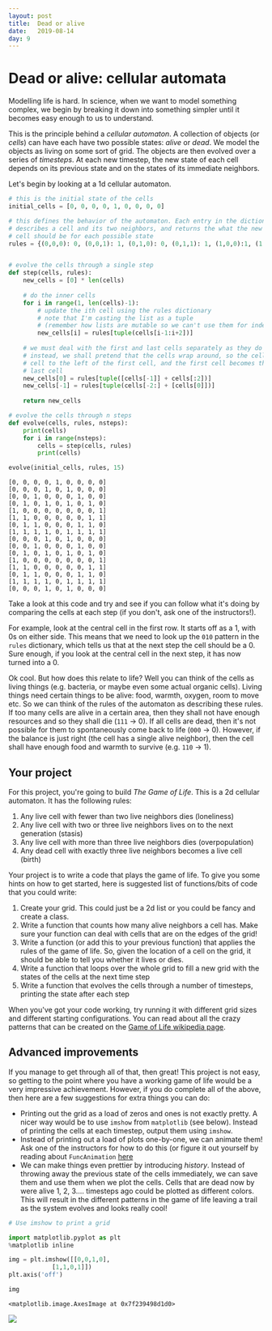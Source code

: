 ```yaml
---
layout: post
title:  Dead or alive
date:   2019-08-14
day: 9
---
```



# Dead or alive: cellular automata

Modelling life is hard. In science, when we want to model something complex, we begin by breaking it down into something simpler until it becomes easy enough to us to understand. 

This is the principle behind a *cellular automaton*. A collection of objects (or *cells*) can have each have two possible states: *alive* or *dead*. We model the objects as living on some sort of grid. The objects are then evolved over a series of *timesteps*. At each new timestep, the new state of each cell depends on its previous state and on the states of its immediate neighbors. 

Let's begin by looking at a 1d cellular automaton.


```python
# this is the initial state of the cells
initial_cells = [0, 0, 0, 0, 1, 0, 0, 0, 0]

# this defines the behavior of the automaton. Each entry in the dictionary 
# describes a cell and its two neighbors, and returns the what the new value of the 
# cell should be for each possible state
rules = {(0,0,0): 0, (0,0,1): 1, (0,1,0): 0, (0,1,1): 1, (1,0,0):1, (1,0,1): 0, (1,1,0): 1, (1,1,1): 0}


# evolve the cells through a single step
def step(cells, rules):
    new_cells = [0] * len(cells)
    
    # do the inner cells 
    for i in range(1, len(cells)-1):
        # update the ith cell using the rules dictionary
        # note that I'm casting the list as a tuple 
        # (remember how lists are mutable so we can't use them for indexing?)
        new_cells[i] = rules[tuple(cells[i-1:i+2])]
        
    # we must deal with the first and last cells separately as they do not have both neighbors
    # instead, we shall pretend that the cells wrap around, so the cell at the end becomes the 
    # cell to the left of the first cell, and the first cell becomes the cell to the right of the 
    # last cell
    new_cells[0] = rules[tuple([cells[-1]] + cells[:2])]
    new_cells[-1] = rules[tuple(cells[-2:] + [cells[0]])]
    
    return new_cells

# evolve the cells through n steps
def evolve(cells, rules, nsteps):
    print(cells)
    for i in range(nsteps):
        cells = step(cells, rules)
        print(cells)
```


```python
evolve(initial_cells, rules, 15)
```

    [0, 0, 0, 0, 1, 0, 0, 0, 0]
    [0, 0, 0, 1, 0, 1, 0, 0, 0]
    [0, 0, 1, 0, 0, 0, 1, 0, 0]
    [0, 1, 0, 1, 0, 1, 0, 1, 0]
    [1, 0, 0, 0, 0, 0, 0, 0, 1]
    [1, 1, 0, 0, 0, 0, 0, 1, 1]
    [0, 1, 1, 0, 0, 0, 1, 1, 0]
    [1, 1, 1, 1, 0, 1, 1, 1, 1]
    [0, 0, 0, 1, 0, 1, 0, 0, 0]
    [0, 0, 1, 0, 0, 0, 1, 0, 0]
    [0, 1, 0, 1, 0, 1, 0, 1, 0]
    [1, 0, 0, 0, 0, 0, 0, 0, 1]
    [1, 1, 0, 0, 0, 0, 0, 1, 1]
    [0, 1, 1, 0, 0, 0, 1, 1, 0]
    [1, 1, 1, 1, 0, 1, 1, 1, 1]
    [0, 0, 0, 1, 0, 1, 0, 0, 0]


Take a look at this code and try and see if you can follow what it's doing by comparing the cells at each step (if you don't, ask one of the instructors!). 

For example, look at the central cell in the first row. It starts off as a 1, with 0s on either side. This means that we need to look up the `010` pattern in the `rules` dictionary, which tells us that at the next step the cell should be a 0. Sure enough, if you look at the central cell in the next step, it has now turned into a 0. 

Ok cool. But how does this relate to life? Well you can think of the cells as living things (e.g. bacteria, or maybe even some actual organic cells). Living things need certain things to be alive: food, warmth, oxygen, room to move etc. So we can think of the rules of the automaton as describing these rules. If too many cells are alive in a certain area, then they shall not have enough resources and so they shall die (`111` -> 0). If all cells are dead, then it's not possible for them to spontaneously come back to life (`000` -> 0). However, if the balance is just right (the cell has a single alive neighbor), then the cell shall have enough food and warmth to survive (e.g. `110` -> 1).

## Your project

For this project, you're going to build *The Game of Life*. This is a 2d cellular automaton. It has the following rules:
1. Any live cell with fewer than two live neighbors dies (loneliness)
2. Any live cell with two or three live neighbors lives on to the next generation (stasis)
3. Any live cell with more than three live neighbors dies (overpopulation)
4. Any dead cell with exactly three live neighbors becomes a live cell (birth)

Your project is to write a code that plays the game of life. To give you some hints on how to get started, here is suggested list of functions/bits of code that you could write:
1. Create your grid. This could just be a 2d list or you could be fancy and create a class.
2. Write a function that counts how many alive neighbors a cell has. Make sure your function can deal with cells that are on the edges of the grid! 
3. Write a function (or add this to your previous function) that applies the rules of the game of life. So, given the location of a cell on the grid, it should be able to tell you whether it lives or dies.
4. Write a function that loops over the whole grid to fill a new grid with the states of the cells at the next time step
5. Write a function that evolves the cells through a number of timesteps, printing the state after each step

When you've got your code working, try running it with different grid sizes and different starting configurations. You can read about all the crazy patterns that can be created on the [Game of Life wikipedia page](https://en.wikipedia.org/wiki/Conway%27s_Game_of_Life). 

## Advanced improvements

If you manage to get through all of that, then great! This project is not easy, so getting to the point where you have a working game of life would be a very impressive achievement. However, if you do complete all of the above, then here are a few suggestions for extra things you can do:
- Printing out the grid as a load of zeros and ones is not exactly pretty. A nicer way would be to use `imshow` from `matplotlib` (see below). Instead of printing the cells at each timestep, output them using `imshow`.
- Instead of printing out a load of plots one-by-one, we can animate them! Ask one of the instructors for how to do this (or figure it out yourself by reading about `FuncAnimation` [here](https://towardsdatascience.com/animations-with-matplotlib-d96375c5442c)
- We can make things even prettier by introducing *history*. Instead of throwing away the previous state of the cells immediately, we can save them and use them when we plot the cells. Cells that are dead now by were alive 1, 2, 3.... timesteps ago could be plotted as different colors. This will result in the different patterns in the game of life leaving a trail as the system evolves and looks really cool!


```python
# Use imshow to print a grid

import matplotlib.pyplot as plt
%matplotlib inline

img = plt.imshow([[0,0,1,0],
            [1,1,0,1]])
plt.axis('off')

img
```




    <matplotlib.image.AxesImage at 0x7f239498d1d0>




<img src="{{ site.baseurl }}/images/dead_or_alive_4_1.png" />



